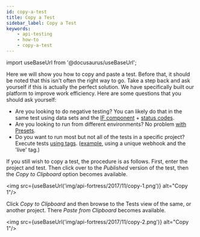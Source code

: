```yaml
---
id: copy-a-test
title: Copy a Test
sidebar_label: Copy a Test
keywords:
    - api-testing
    - how-to
    - copy-a-test
---
```


import useBaseUrl from '@docusaurus/useBaseUrl';

Here we will show you how to copy and paste a test. Before that, it should be noted that this isn't often the right way to go. Take a step back and ask yourself if this is actually the perfect solution. We have specifically built our platform to improve work efficiency. Here are some questions that you should ask yourself:

- Are you looking to do negative testing? You can likely do that in the same test using data sets and the [IF component](https://apifortress.com/doc/if-component/) + [status codes](https://apifortress.com/doc/working-with-the-response-object/).
- Are you looking to run from different environments? No problem [with Presets](https://apifortress.com/doc/environments-and-presets/).
- Do you want to run most but not all of the tests in a specific project? Execute tests [using tags](https://apifortressv3.docs.apiary.io/#reference/0/test-run/advanced-run-by-tag). ([example](https://mastiff.apifortress.com/app/api/rest/v3/9f68a3de-d990-43c2-bc84-c4a208e2f3f0362/tests/tag/live/run?sync=true), using a unique webhook and the 'live' tag.)

If you still wish to copy a test, the procedure is as follows. First, enter the project and test. Then click over to the _Published_ version of the test, then the _Copy to Clipboard_ option becomes available.

<img src={useBaseUrl('img/api-fortress/2017/11/copy-1.png')} alt="Copy 1"/>

Click _Copy to Clipboard_ and then browse to the Tests view of the same, or another project. There _Paste from Clipboard_ becomes available.

<img src={useBaseUrl('img/api-fortress/2017/11/copy-2.png')} alt="Copy 1"/>
